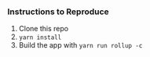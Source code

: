 ### Instructions to Reproduce

1. Clone this repo
2. `yarn install`
3. Build the app with `yarn run rollup -c`


